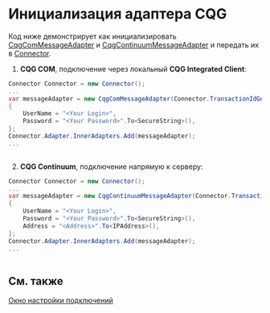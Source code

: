 # Инициализация адаптера CQG

Код ниже демонстрирует как инициализировать [CqgComMessageAdapter](xref:StockSharp.Cqg.Com.CqgComMessageAdapter) и [CqgContinuumMessageAdapter](xref:StockSharp.Cqg.Continuum.CqgContinuumMessageAdapter) и передать их в [Connector](xref:StockSharp.Algo.Connector).

1. **CQG COM**, подключение через локальный **CQG Integrated Client**:

```cs
Connector Connector = new Connector();				
...				
var messageAdapter = new CqgComMessageAdapter(Connector.TransactionIdGenerator)
{
    UserName = "<Your Login>",
    Password = "<Your Password>".To<SecureString>(),
};
Connector.Adapter.InnerAdapters.Add(messageAdapter);
...	
							
```

2. **CQG Continuum**, подключение напрямую к серверу:

```cs
Connector Connector = new Connector();				
...				
var messageAdapter = new CqgContinuumMessageAdapter(Connector.TransactionIdGenerator)
{
    UserName = "<Your Login>",
    Password = "<Your Password>".To<SecureString>(),
    Address = "<Address>".To<IPAddress>(),
};
Connector.Adapter.InnerAdapters.Add(messageAdapter);
...	
							
```

## См. также

[Окно настройки подключений](../../../graphical_user_interface/connection_settings_window.md)
